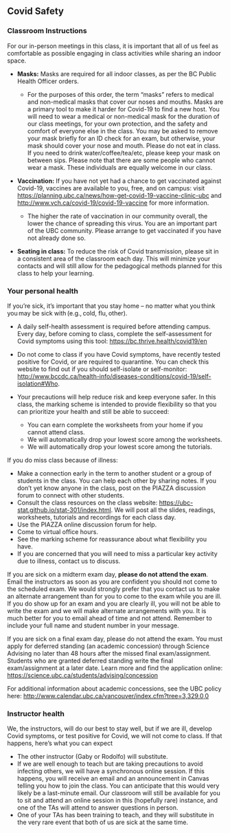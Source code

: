 ## Covid Safety 

### Classroom Instructions

For our in-person meetings in this class, it is important that all of us feel as comfortable as possible engaging in class activities while sharing an indoor space.

- **Masks:** Masks are required for all indoor classes, as per the BC Public Health Officer orders. 
    - For the purposes of this order, the term “masks” refers to medical and non-medical masks that cover our noses and mouths.  Masks are a primary tool to make it harder for Covid-19 to find a new host.  You will need to wear a medical or non-medical mask for the duration of our class meetings, for your own protection, and the safety and comfort of everyone else in the class.  You may be asked to remove your mask briefly for an ID check for an exam, but otherwise, your mask should cover your nose and mouth. Please do not eat in class. If you need to drink water/coffee/tea/etc, please keep your mask on between sips. Please note that there are some people who cannot wear a mask. These individuals are equally welcome in our class. 

- **Vaccination:** If you have not yet had a chance to get vaccinated against Covid-19, vaccines are available to you, free, and on campus: visit https://planning.ubc.ca/news/how-get-covid-19-vaccine-clinic-ubc and http://www.vch.ca/covid-19/covid-19-vaccine for more information.
    - The higher the rate of vaccination in our community overall, the lower the chance of spreading this virus.  You are an important part of the UBC community. Please arrange to get vaccinated if you have not already done so. 

- **Seating in class:** To reduce the risk of Covid transmission, please sit in a consistent area of the classroom each day.  This will minimize your contacts and will still allow for the pedagogical methods planned for this class to help your learning.  

### Your personal health

If you’re sick, it’s important that you stay home – no matter what you think you may be sick with (e.g., cold, flu, other).
  
- A daily self-health assessment is required before attending campus. Every day, before coming to class, complete the self-assessment for Covid symptoms using this tool: https://bc.thrive.health/covid19/en 

-   Do not come to class if you have Covid symptoms, have recently tested positive for Covid, or are required to quarantine. You can check this website to find out if you should self-isolate or self-monitor: http://www.bccdc.ca/health-info/diseases-conditions/covid-19/self-isolation#Who. 

- Your precautions will help reduce risk and keep everyone safer.  In this class, the marking scheme is intended to provide flexibility so that you can prioritize your health and still be able to succeed: 
    - You can earn complete the worksheets from your home if you cannot attend class. 
    - We will automatically drop your lowest score among the worksheets. 
    - We will automatically drop your lowest score among the tutorials.

If you do miss class because of illness: 
- Make a connection early in the term to another student or a group of students in the class.  You can help each other by sharing notes.  If you don’t yet know anyone in the class, post on the PIAZZA discussion forum to connect with other students. 
- Consult the class resources on the class website: https://ubc-stat.github.io/stat-301/index.html. We will post all the slides, readings, worksheets, tutorials and recordings for each class day.  
- Use the PIAZZA online discussion forum for help.
- Come to virtual office hours.
- See the marking scheme for reassurance about what flexibility you have. 
- If you are concerned that you will need to miss a particular key activity due to illness, contact us to discuss. 

If you are sick on a midterm exam day, **please do not attend the exam**. Email the instructors as soon as you are confident you should not come to the scheduled exam.  We would strongly prefer that you contact us to make an alternate arrangement than for you to come to the exam while you are ill.  If you do show up for an exam and you are clearly ill, you will not be able to write the exam and we will make alternate arrangements with you.  It is much better for you to email ahead of time and not attend.  Remember to include your full name and student number in your message. 

If you are sick on a final exam day, please do not attend the exam. You must apply for deferred standing (an academic concession) through Science Advising no later than 48 hours after the missed final exam/assignment. Students who are granted deferred standing write the final exam/assignment at a later date. Learn more and find the application online: https://science.ubc.ca/students/advising/concession     

For additional information about academic concessions, see the UBC policy here: http://www.calendar.ubc.ca/vancouver/index.cfm?tree=3,329,0,0  

### Instructor health

We, the instructors, will do our best to stay well, but if we are ill, develop Covid symptoms, or test positive for Covid, we will not come to class.  If that happens, here’s what you can expect 
- The other instructor (Gaby or Rodolfo) will substitute.
- If we are well enough to teach but are taking precautions to avoid infecting others, we will have a synchronous online session.  If this happens, you will receive an email and an announcement in Canvas telling you how to join the class.  You can anticipate that this would very likely be a last-minute email.  Our classroom will still be available for you to sit and attend an online session in this (hopefully rare) instance, and one of the TAs will attend to answer questions in person.
- One of your TAs has been training to teach, and they will substitute in the very rare event that both of us are sick at the same time.
